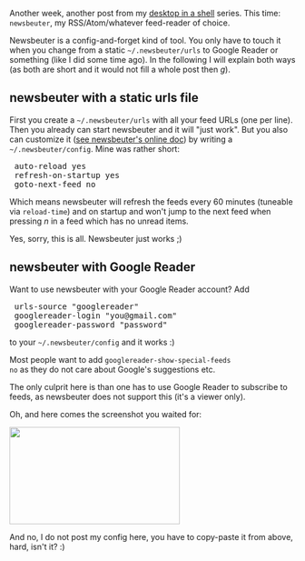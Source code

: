 <html><body><p>Another week, another post from my <a href="https://www.die-welt.net/2011/02/desktop-in-a-shell/">desktop in a shell</a> series. This time: <code>newsbeuter</code>, my RSS/Atom/whatever feed-reader of choice.

Newsbeuter is a config-and-forget kind of tool. You only have to touch it when you change from a static <code>~/.newsbeuter/urls</code> to Google Reader or something (like I did some time ago). In the following I will explain both ways (as both are short and it would not fill a whole post then *g*).

</p><h2>newsbeuter with a static urls file</h2>
First you create a <code>~/.newsbeuter/urls</code> with all your feed URLs (one per line). Then you already can start newsbeuter and it will "just work". But you also can customize it (<a href="http://newsbeuter.org/doc/newsbeuter.html#id462991">see newsbeuter's online doc</a>) by writing a <code>~/.newsbeuter/config</code>. Mine was rather short:

<pre> auto-reload yes
 refresh-on-startup yes
 goto-next-feed no</pre>

Which means newsbeuter will refresh the feeds every 60 minutes (tuneable via <code>reload-time</code>) and on startup and won't jump to the next feed when pressing <i>n</i> in a feed which has no unread items.

Yes, sorry, this is all. Newsbeuter just works ;)

<h2>newsbeuter with Google Reader</h2>
Want to use newsbeuter with your Google Reader account? Add

<pre> urls-source "googlereader"
 googlereader-login "you@gmail.com"
 googlereader-password "password"</pre>

to your <code>~/.newsbeuter/config</code> and it works :)

Most people want to add <code>googlereader-show-special-feeds no</code> as they do not care about Google's suggestions etc.

The only culprit here is than one has to use Google Reader to subscribe to feeds, as newsbeuter does not support this (it's a viewer only).

Oh, and here comes the screenshot you waited for:

<a href="/wp-content/uploads/2011/03/newsbeuter.png"><img src="https://www.die-welt.net/wp-content/uploads/2011/03/newsbeuter-300x171.png" alt="" title="newsbeuter" width="300" height="171" class="alignnone size-medium wp-image-874"></a>

And no, I do not post my config here, you have to copy-paste it from above, hard, isn't it? :)</body></html>
